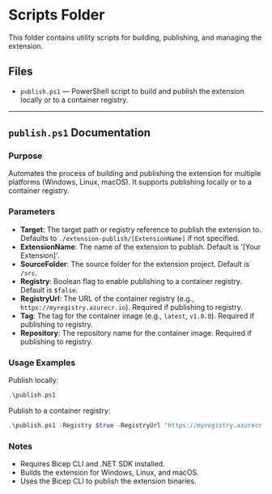 # Scripts Folder

This folder contains utility scripts for building, publishing, and managing the extension.

## Files

- `publish.ps1` — PowerShell script to build and publish the extension locally or to a container registry.

---

## `publish.ps1` Documentation

### Purpose
Automates the process of building and publishing the extension for multiple platforms (Windows, Linux, macOS). It supports publishing locally or to a container registry.

### Parameters
- **Target**: The target path or registry reference to publish the extension to. Defaults to `./extension-publish/[ExtensionName]` if not specified.
- **ExtensionName**: The name of the extension to publish. Default is '[Your Extension]'.
- **SourceFolder**: The source folder for the extension project. Default is `/src`.
- **Registry**: Boolean flag to enable publishing to a container registry. Default is `$false`.
- **RegistryUrl**: The URL of the container registry (e.g., `https://myregistry.azurecr.io`). Required if publishing to registry.
- **Tag**: The tag for the container image (e.g., `latest`, `v1.0.0`). Required if publishing to registry.
- **Repository**: The repository name for the container image. Required if publishing to registry.

### Usage Examples

Publish locally:
```powershell
.\publish.ps1
```

Publish to a container registry:
```powershell
.\publish.ps1 -Registry $true -RegistryUrl "https://myregistry.azurecr.io" -Tag "v1.0.0" -Repository "bicep-extension"
```

### Notes
- Requires Bicep CLI and .NET SDK installed.
- Builds the extension for Windows, Linux, and macOS.
- Uses the Bicep CLI to publish the extension binaries.
